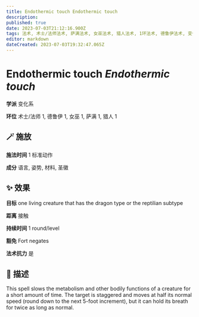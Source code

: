 ```yaml
---
title: Endothermic touch Endothermic touch
description: 
published: true
date: 2023-07-03T21:12:16.900Z
tags: 法术, 术士/法师法术, 萨满法术, 女巫法术, 猎人法术, 1环法术, 德鲁伊法术, 变化系
editor: markdown
dateCreated: 2023-07-03T19:32:47.065Z
---
```


# **Endothermic touch** *Endothermic touch*

**学派** 变化系 

**环位** 术士/法师 1, 德鲁伊 1, 女巫 1, 萨满 1, 猎人 1

## 🪄 施放

**施法时间** 1 标准动作

**成分** 语言, 姿势, 材料, 圣徽

## ✨ 效果 

**目标** one living creature that has the dragon type or the reptilian subtype 

**距离** 接触  

**持续时间** 1 round/level 

**豁免** Fort negates

**法术抗力** 是

## 📖 描述

This spell slows the metabolism and other bodily functions of a creature for a short amount of time. The target is staggered and moves at half its normal speed (round down to the next 5-foot increment), but it can hold its breath for twice as long as normal.
    